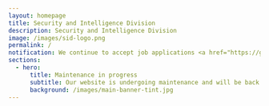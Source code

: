 ```yaml
---
layout: homepage
title: Security and Intelligence Division
description: Security and Intelligence Division
image: /images/sid-logo.png
permalink: /
notification: We continue to accept job applications <a href="https://go.gov.sg/candidateapplicationform" target="_blank">here</a>.
sections:
  - hero:
      title: Maintenance in progress
      subtitle: Our website is undergoing maintenance and will be back online shortly. <br> Thank you for your understanding and patience.
      background: /images/main-banner-tint.jpg
---
```

